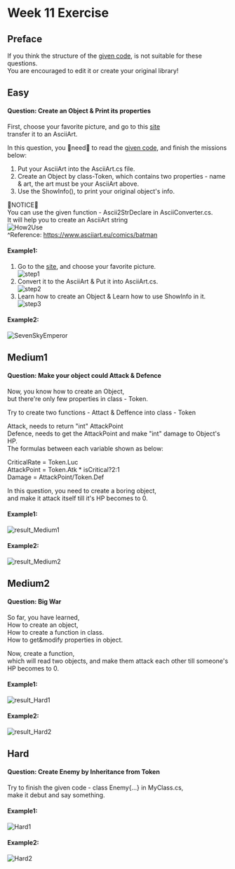 # Week 11 Exercise

## Preface
If you think the structure of the [given code](https://github.com/fordevoted/1092_EE3031_Computer-Programming/tree/main/exercise/week11_Library), is not suitable for these questions. \
You are encouraged to edit it or create your original library!

## Easy
#### Question: Create an Object & Print its properties

First, choose your favorite picture, and go to this [site](https://www.text-image.com/convert/ascii.html) \
transfer it to an AsciiArt. 

In this question, you :rotating_light:need:rotating_light: to read the [given code](https://github.com/fordevoted/1092_EE3031_Computer-Programming/tree/main/exercise/week11_Library), and finish the missions below:
1. Put your AsciiArt into the AsciiArt.cs file. 
2. Create an Object by class-Token, which contains two properties - name & art, the art must be your AsciiArt above.
3. Use the ShowInfo(), to print your original object's info.

:rotating_light:NOTICE:rotating_light: \
You can use the given function - Ascii2StrDeclare in AsciiConverter.cs. \
It will help you to create an AsciiArt string \
![How2Use](https://imgur.com/5MbwoYz.jpg) \
^Reference: https://www.asciiart.eu/comics/batman

#### Example1:
1. Go to the [site](https://www.text-image.com/convert/ascii.html), and choose your favorite picture. \
![step1](https://imgur.com/33be3TT.jpg)
2. Convert it to the AsciiArt & Put it into AsciiArt.cs. \
![step2](https://imgur.com/n06tUPY.jpg)
3. Learn how to create an Object & Learn how to use ShowInfo in it. \
![step3](https://imgur.com/0Ru1Aax.jpg)
#### Example2:
![SevenSkyEmperor](https://imgur.com/W0COZlc.jpg)

## Medium1
#### Question: Make your object could Attack & Defence

Now, you know how to create an Object, \
but there're only few properties in class - Token.

Try to create two functions - Attact & Deffence into class - Token 

Attack,  needs to  return "int" AttackPoint \
Defence, needs to get the AttackPoint and make "int" damage to Object's HP. \
The formulas between each variable shown as below: 

CriticalRate = Token.Luc \
AttackPoint = Token.Atk * isCritical?2:1 \
Damage = AttackPoint/Token.Def 


In this question, you need to create a boring object, \
and make it attack itself till it's HP becomes to 0.

#### Example1:
![result_Medium1](https://imgur.com/o59c4I7.jpg)
#### Example2:
![result_Medium2](https://imgur.com/b5WLTCp.jpg)

## Medium2
#### Question: Big War

So far, you have learned, \
How to create an object, \
How to create a function in class. \
How to get&modify properties in object. 

Now, create a function, \
which will read two objects, and make them attack each other till someone's HP becomes to 0.

#### Example1:
![result_Hard1](https://imgur.com/aX15AB2.jpg)
#### Example2:
![result_Hard2](https://imgur.com/qhASwgf.jpg)

## Hard
#### Question: Create Enemy by Inheritance from Token

Try to finish the given code - class Enemy{...} in MyClass.cs, \
make it debut and say something.

#### Example1:
![Hard1](https://imgur.com/5INBjQo.jpg)
#### Example2:
![Hard2](https://imgur.com/TKeZWJO.jpg)
